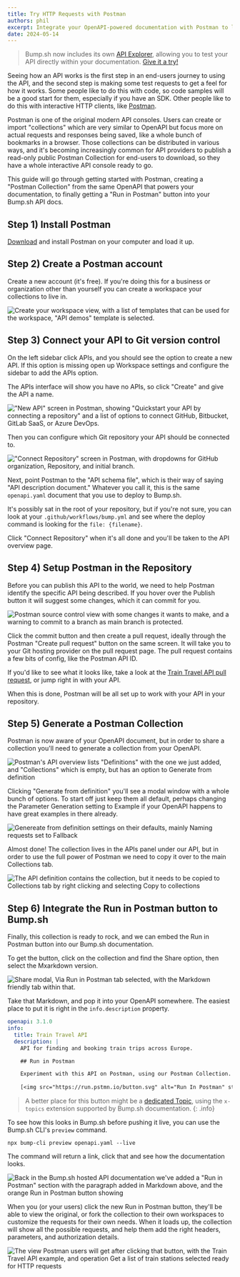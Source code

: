 ```yaml
---
title: Try HTTP Requests with Postman
authors: phil
excerpt: Integrate your OpenAPI-powered documentation with Postman to let customers try your API out, right from the API docs.
date: 2024-05-14
---
```


> Bump.sh now includes its own [API Explorer](https://docs.bump.sh/product-updates/2025/01/09/api-explorer/), allowing you to test your API directly within your documentation. [Give it a try!](https://bump.sh/demo/doc/api-explorer/explorer/operation/operation-adduser)

Seeing how an API works is the first step in an end-users journey to using the API, and the second step is making some test requests to get a feel for how it works. Some people like to do this with code, so code samples will be a good start for them, especially if you have an SDK. Other people like to do this with interactive HTTP clients, like [Postman](https://postman.com/).

Postman is one of the original modern API consoles. Users can create or import "collections" which are very similar to OpenAPI but focus more on actual requests and responses being saved, like a whole bunch of bookmarks in a browser. Those collections can be distributed in various ways, and it's becoming increasingly common for API providers to publish a read-only public Postman Collection for end-users to download, so they have a whole interactive API console ready to go.

This guide will go through getting started with Postman, creating a "Postman Collection" from the same OpenAPI that powers your documentation, to finally getting a "Run in Postman" button into your Bump.sh API docs.

## Step 1) Install Postman

[Download](https://www.postman.com/downloads/) and install Postman on your computer and load it up.

## Step 2) Create a Postman account

Create a new account (it's free). If you're doing this for a business or organization other than yourself you can create a workspace your collections to live in.

![Create your workspace view, with a list of templates that can be used for the workspace, "API demos" template is selected.](/images/guides/try-requests-in-postman/postman-create-workspace.png)

## Step 3) Connect your API to Git version control

On the left sidebar click APIs, and you should see the option to create a new API. If this option is missing open up Workspace settings and configure the sidebar to add the APIs option.

The APIs interface will show you have no APIs, so click "Create" and give the API a name.

!["New API" screen in Postman, showing "Quickstart your API by connecting a repository" and a list of options to connect GitHub, Bitbucket, GitLab SaaS, or Azure DevOps.](/images/guides/try-requests-in-postman/postman-new-api.png)

Then you can configure which Git repository your API should be connected to.

!["Connect Repository" screen in Postman, with dropdowns for GitHub organization, Repository, and initial branch.](/images/guides/try-requests-in-postman/postman-connect-repository.png)

Next, point Postman to the "API schema file", which is their way of saying "API description document." Whatever you call it, this is the same `openapi.yaml` document that you use to deploy to Bump.sh.

It's possibly sat in the root of your repository, but if you're not sure, you can look at your `.github/workflows/bump.yml` and see where the deploy command is looking for the `file: {filename}`. 

Click "Connect Repository" when it's all done and you'll be taken to the API overview page.

## Step 4) Setup Postman in the Repository

Before you can publish this API to the world, we need to help Postman identify the specific API being described. If you hover over the Publish button it will suggest some changes, which it can commit for you.

![Postman source control view with some changes it wants to make, and a warning to commit to a branch as main branch is protected.](/images/guides/try-requests-in-postman/postman-commit.png)

Click the commit button and then create a pull request, ideally through the Postman "Create pull request" button on the same screen. It will take you to your Git hosting provider on the pull request page. The pull request contains a few bits of config, like the Postman API ID. 

If you'd like to see what it looks like, take a look at the [Train Travel API pull request](https://github.com/bump-sh-examples/train-travel-api/pull/17/files ), or jump right in with your API. 

When this is done, Postman will be all set up to work with your API in your repository.

## Step 5) Generate a Postman Collection

Postman is now aware of your OpenAPI document, but in order to share a collection you'll need to generate a collection from your OpenAPI.

![Postman's API overview lists "Definitions" with the one we just added, and "Collections" which is empty, but has an option to Generate from definition](/images/guides/try-requests-in-postman/generate-from-definition.png)

Clicking "Generate from definition" you'll see a modal window with a whole bunch of options. To start off just keep them all default, perhaps changing the Parameter Generation setting to Example if your OpenAPI happens to have great examples in there already.

![Genereate from definition settings on their defaults, mainly Naming requests set to Fallback](/images/guides/try-requests-in-postman/generate-modal.png)

Almost done! The collection lives in the APIs panel under our API, but in order to use the full power of Postman we need to copy it over to the main Collections tab.

![The API definition contains the collection, but it needs to be copied to Collections tab by right clicking and selecting Copy to collections](/images/guides/try-requests-in-postman/copy-to-collections.png)

## Step 6) Integrate the Run in Postman button to Bump.sh

Finally, this collection is ready to rock, and we can embed the Run in Postman button into our Bump.sh documentation. 

To get the button, click on the collection and find the Share option, then select the Mxarkdown version.

![Share modal, Via Run in Postman tab selected, with the Markdown friendly tab within that.](/images/guides/try-requests-in-postman/postman-share-button.png)

Take that Markdown, and pop it into your OpenAPI somewhere. The easiest place to put it is right in the `info.description` property. 

```yaml
openapi: 3.1.0
info:
  title: Train Travel API
  description: |
    API for finding and booking train trips across Europe.

    ## Run in Postman

    Experiment with this API on Postman, using our Postman Collection.
    
    [<img src="https://run.pstmn.io/button.svg" alt="Run In Postman" style="width: 128px; height: 32px;">](https://app.getpostman.com/run-collection/9265903-7a75a0d0-b108-4436-ba54-c6139698dc08?action=collection%2Ffork&source=rip_markdown&collection-url=entityId%3D9265903-7a75a0d0-b108-4436-ba54-c6139698dc08%26entityType%3Dcollection%26workspaceId%3Df507f69d-9564-419c-89a2-cb8e4c8c7b8f)
```

> A better place for this button might be a [dedicated Topic](/help/enhance-documentation-content/topics/), using the `x-topics` extension supported by Bump.sh documentation.
{: .info}

To see how this looks in Bump.sh before pushing it live, you can use the Bump.sh CLI's `preview` command.

```
npx bump-cli preview openapi.yaml --live
```

The command will return a link, click that and see how the documentation looks.

![Back in the Bump.sh hosted API documentation we've added a "Run in Postman" section with the paragraph added in Markdown above, and the orange Run in Postman button showing](/images/guides/try-requests-in-postman/bump-docs-postman-button.png)

When you (or your users) click the new Run in Postman button, they'll be able to view the original, or fork the collection to their own workspaces to customize the requests for their own needs. When it loads up, the collection will show all the possible requests, and help them add the right headers, parameters, and authorization details.

![The view Postman users will get after clicking that button, with the Train Travel API example, and operation Get a list of train stations selected ready for HTTP requests](/images/guides/try-requests-in-postman/postman-view.png)
